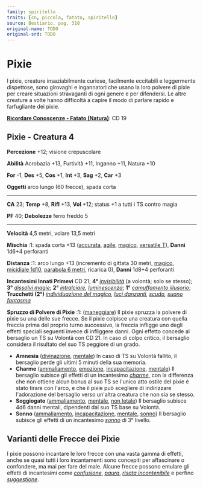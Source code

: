 ```yaml
---
family: spiritello
traits: [cn, piccola, fatato, spiritello]
source: Bestiario, pag. 310
original-name: TODO
original-srd: TODO
---
```


# Pixie

I pixie, creature insaziabilmente curiose, facilmente eccitabili e leggermente
dispettose, sono girovaghi e ingannatori che usano la loro polvere di pixie per
creare situazioni stravaganti di ogni genere e per difendersi. Le altre creature
a volte hanno difficoltà a capire il modo di parlare rapido e farfugliante dei
pixie.

**[Ricordare Conoscenze - Fatato (Natura)](/azioni/abilita/ricordare-conoscenze)**:
CD 19

## Pixie - Creatura 4

**Percezione** +12; visione crepuscolare

**Abilità** Acrobazia +13, Furtività +11, Inganno +11, Natura +10

**For** -1, **Des** +5, **Cos** +1, **Int** +3, **Sag** +2, **Car** +3

**Oggetti** arco lungo (60 frecce), spada corta

---

**CA** 23; **Temp** +8, **Rifl** +13, **Vol** +12; status +1 a tutti i TS contro
magia

**PF** 40; **Debolezze** ferro freddo 5

---

**Velocità** 4,5 metri, volare 13,5 metri

**Mischia** :1: spada corta +13 ([accurata](/tratti/accurata),
[agile](/tratti/agile), [magico](/tratti/magico),
[versatile T](/tratti/versatile)), **Danni** 1d6+4 perforanti

**Distanza** :1: arco lungo +13 (incremento di gittata 30 metri,
[magico](/tratti/magico), [micidiale 1d10](/tratti/micidiale),
[parabola 6 metri](/tratti/parabola), ricarica 0), **Danni** 1d8+4 perforanti

**Incantesimi Innati Primevi** CD 21; **4°**
_[invisibilità](/incantesimi/invisibilita)_ (a volontà; solo se stesso); **3°**
_[dissolvi magie](/incantesimi/dissolvi-magie)_; **2°**
_[intralciare](/incantesimi/intralciare),
[luminescenza](/incantesimi/luminescenza)_; **1°**
_[camuffamento illusorio](/incantesimi/camuffamento-illusorio)_; **Trucchetti
(2°)** _[individuazione del magico](/incantesimi/individuazione-del-magico),
[luci danzanti](/incantesimi/luci-danzanti), [scudo](/incantesimi/scudo),
[suono fantasma](/incantesimi/suono-fantasma)_

**Spruzzo di Polvere di Pixie** :1: ([maneggiare](/tratti/maneggiare)) Il pixie
spruzza la polvere di pixie su una delle sue frecce. Se il pixie colpisce una
creatura con quella freccia prima del proprio turno successivo, la freccia
infligge uno degli effetti speciali seguenti invece di infliggere danni. Ogni
effetto concede al bersaglio un TS su Volontà con CD 21. ln caso di colpo
critico, il bersaglio considera il risultato del suo TS peggiore di un grado.

- **Amnesia** ([divinazione](/tratti/divinazione), [mentale](/tratti/mentale))
  ln caso di TS su Volontà fallito, il bersaglio perde gli ultimi 5 minuti della
  sua memoria.
- **Charme** ([ammaliamento](/tratti/ammaliamento),
  [emozione](/tratti/emozione), [incapacitazione](/tratti/incapacitazione),
  [mentale](/tratti/mentale)) Il bersaglio subisce gli effetti di un incantesimo
  _[charme](/incantesimi/charme)_, con la differenza che non ottiene alcun bonus
  al suo TS se l'unico atto ostile del pixie è stato tirare con l'arco, e che il
  pixie può scegliere di indirizzare l'adorazione del bersaglio verso un'altra
  creatura che non sia se stesso.
- **Soggiogato** ([ammaliamento](/tratti/ammaliamento),
  [mentale](/tratti/mentale), [non letale](/tratti/non-letale)) Il bersaglio
  subisce 4d6 danni mentali, dipendenti dal suo TS base su Volontà.
- **Sonno** ([ammaliamento](/tratti/ammaliamento),
  [incapacitazione](/tratti/incapacitazione), [mentale](/tratti/mentale),
  [sonno](/tratti/sonno)) Il bersaglio subisce gli effetti di un incantesimo
  _[sonno](/incantesimi/sonno)_ di 3° livello.

## **Varianti delle Frecce dei Pixie**

I pixie possono incantare le loro frecce con una vasta gamma di effetti, anche
se quasi tutti i loro incantamenti sono concepiti per affascinare o confondere,
ma mai per fare del male. Alcune frecce possono emulare gli effetti di
incantesimi come _[confusione](/incantesimi/confusione)_,
_[paura](/incantesimi/paura)_,
_[risata incontenibile](/incantesimi/risata-incontenibile)_ e perfino
_[suggestione](/incantesimi/suggestione)_.
